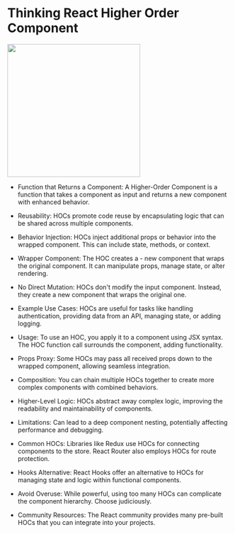 # Thinking React Higher Order Component
<img src="https://upload.wikimedia.org/wikipedia/commons/a/a7/React-icon.svg" width="300" height="300"/>

- Function that Returns a Component: A Higher-Order Component is a function that takes a component as input and returns a new component with enhanced behavior.

- Reusability: HOCs promote code reuse by encapsulating logic that can be shared across multiple components.

- Behavior Injection: HOCs inject additional props or behavior into the wrapped component. This can include state, methods, or context.

- Wrapper Component: The HOC creates a - new component that wraps the original component. It can manipulate props, manage state, or alter rendering.

- No Direct Mutation: HOCs don't modify the input component. Instead, they create a new component that wraps the original one.

- Example Use Cases: HOCs are useful for tasks like handling authentication, providing data from an API, managing state, or adding logging.

- Usage: To use an HOC, you apply it to a component using JSX syntax. The HOC function call surrounds the component, adding functionality.

- Props Proxy: Some HOCs may pass all received props down to the wrapped component, allowing seamless integration.

- Composition: You can chain multiple HOCs together to create more complex components with combined behaviors.

- Higher-Level Logic: HOCs abstract away complex logic, improving the readability and maintainability of components.

- Limitations: Can lead to a deep component nesting, potentially affecting performance and debugging.

- Common HOCs: Libraries like Redux use HOCs for connecting components to the store. React Router also employs HOCs for route protection.

- Hooks Alternative: React Hooks offer an alternative to HOCs for managing state and logic within functional components.

- Avoid Overuse: While powerful, using too many HOCs can complicate the component hierarchy. Choose judiciously.

- Community Resources: The React community provides many pre-built HOCs that you can integrate into your projects.

